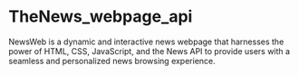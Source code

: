 # TheNews_webpage_api
NewsWeb is a dynamic and interactive news webpage that harnesses the power of HTML, CSS, JavaScript, and the News API to provide users with a seamless and personalized news browsing experience.
